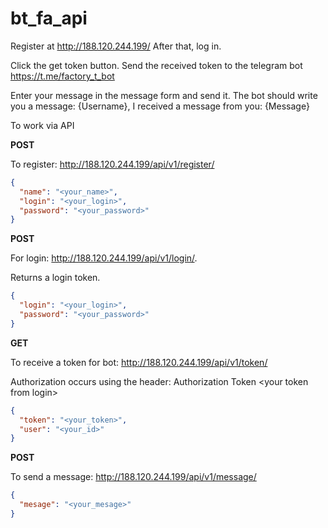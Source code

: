 # bt_fa_api

Register at http://188.120.244.199/
After that, log in.

Click the get token button.
Send the received token to the telegram bot
https://t.me/factory_t_bot

Enter your message in the message form and send it.
The bot should write you a message:
{Username}, I received a message from you:
{Message}

To work via API


**POST**

To register: http://188.120.244.199/api/v1/register/
```json
{
  "name": "<your_name>",
  "login": "<your_login>",
  "password": "<your_password>"
}
```



**POST**

For login: http://188.120.244.199/api/v1/login/.


Returns a login token.
```json
{
  "login": "<your_login>",
  "password": "<your_password>"
}
```

**GET**

To receive a token for bot: http://188.120.244.199/api/v1/token/


Authorization occurs using the header: Authorization Token \<your token from login\>

```json
{
  "token": "<your_token>",
  "user": "<your_id>"
}
```


**POST**


To send a message: http://188.120.244.199/api/v1/message/

```json
{
  "mesage": "<your_mesage>"
}
```


